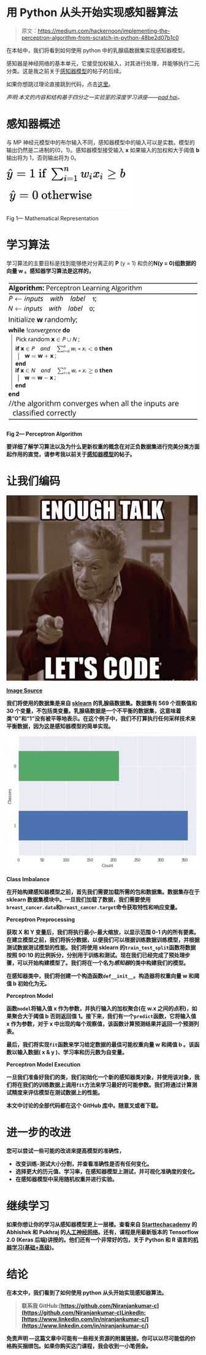 # 用 Python 从头开始实现感知器算法

> 原文：<https://medium.com/hackernoon/implementing-the-perceptron-algorithm-from-scratch-in-python-48be2d07b1c0>

在本帖中，我们将看到如何使用 python 中的乳腺癌数据集实现感知器模型。

感知器是神经网络的基本单元，它接受加权输入，对其进行处理，并能够执行二元分类。这是我之前关于[感知器模型](https://hackernoon.com/perceptron-deep-learning-basics-3a938c5f84b6)的帖子的后续。

如果你想跳过理论直接跳到代码，点击[这里](https://github.com/Niranjankumar-c/Perceptron_Model)。

*声明:本文的内容和结构基于四分之一实验室的深度学习讲座——*[*pad hai*](https://padhai.onefourthlabs.in)*。*

# 感知器概述

与 MP 神经元模型中的布尔输入不同，感知器模型中的输入可以是实数。模型的输出仍然是二进制的{0，1}。感知器模型接受输入 **x** 如果输入的加权和大于阈值 **b** 输出将为 1，否则输出将为 0。

![](img/56f12d961ef283f54e6e3641d3741587.png)

Fig 1— Mathematical Representation

# 学习算法

学习算法的主要目标是找到能够绝对分离正的 **P** (y = 1) 和负的**N(y = 0)组数据的向量 **w** 。感知器学习算法是这样的，**

**![](img/88f5e6baa8b656f4379824e27448aac4.png)**

**Fig 2— Perceptron Algorithm**

**要详细了解学习算法以及为什么更新权重的概念在对正负数据集进行完美分类方面起作用的直觉，请参考我以前关于[感知器模型](https://hackernoon.com/perceptron-deep-learning-basics-3a938c5f84b6)的帖子。**

# **让我们编码**

**![](img/723cf8b5bd974a587e926d0a1db96ac8.png)**

**[Image Source](https://memegenerator.net/instance/42970028/frank-costanza-enough-talk-lets-code)**

**我们将使用的数据集是来自 [sklearn](https://scikit-learn.org/stable/modules/generated/sklearn.datasets.load_breast_cancer.html) 的乳腺癌数据集。数据集有 569 个观察值和 30 个变量，不包括类变量。乳腺癌数据是一个不平衡的数据集，这意味着类“0”和“1”没有被平等地表示。在这个例子中，我们不打算执行任何采样技术来平衡数据，因为这是感知器模型的简单实现。**

**![](img/1b1819ac538444ba01d97d8af468000b.png)**

**Class Imbalance**

**在开始构建感知器模型之前，首先我们需要加载所需的包和数据集。数据集存在于 sklearn 数据集模块中。一旦我们加载了数据，我们需要使用`breast_cancer.data`和`breast_cancer.target`命令获取特性和响应变量。**

**Perceptron Preprocessing**

**获取 X 和 Y 变量后，我们将执行最小-最大缩放，以显示范围 0-1 内的所有要素。在建立模型之前，我们将拆分数据，以便我们可以根据训练数据训练模型，并根据测试数据测试模型的性能。我们将使用 sklearn 的`train_test_split`函数将数据按照 90:10 的比例拆分，分别用于训练和测试。现在我们已经完成了预处理步骤，可以开始构建模型了。我们将在一个名为*感知器*的类中构建我们的模型。**

**在感知器类中，我们将创建一个构造函数`def__init__`。构造器将权重向量 **w** 和阈值 **b** 初始化为无。**

**Perceptron Model**

**函数`model`将输入值 **x** 作为参数，并执行输入的加权聚合(在 **w.x** 之间的点积)，如果聚合大于阈值 **b** 否则返回值 1。接下来，我们有一个`predict`函数，它将输入值 **x** 作为参数，对于 **x** 中出现的每个观察值，该函数计算预测结果并返回一个预测列表。**

**最后，我们将实现`fit`函数来学习给定数据的最佳可能权重向量 **w** 和阈值 **b** 。该函数以输入数据( **x** & **y** )、学习率和历元数为自变量。**

**Perceptron Model Execution**

**一旦我们准备好我们的类，我们初始化一个新的感知器类对象，并使用该对象，我们将在我们的训练数据上调用`fit`方法来学习最好的可能参数。我们将通过计算测试精度来评估模型在测试数据上的性能。**

**本文中讨论的全部代码都在这个 GitHub [库](https://github.com/Niranjankumar-c/Perceptron_Model/blob/master/PerceptronModel.ipynb)中。随意叉或者下载。**

# **进一步的改进**

**您可以尝试一些可能的改进来提高模型的准确性，**

*   **改变训练-测试大小分割，并查看准确性是否有任何变化。**
*   **选择更大的历元值、学习率，在感知器模型上测试，并可视化准确度的变化。**
*   **在感知器模型中采用随机权重并进行实验。**

# **继续学习**

**如果你想让你的学习从感知器模型更上一层楼。查看来自 [Starttechacademy](https://courses.starttechacademy.com/full-site-access/?coupon=NKSTACAD) 的 Abhishek 和 Pukhraj 的[人工神经网络](https://courses.starttechacademy.com/full-site-access/?coupon=NKSTACAD)。还有，课程是用最新版本的 Tensorflow 2.0 (Keras 后端)讲授的。他们还有一个非常好的包，关于 Python 和 R 语言的[机器学习(基础+高级)](https://courses.starttechacademy.com/full-site-access/?coupon=NKSTACAD)。**

# **结论**

**在本文中，我们看到了如何使用 python 从头开始实现感知器算法。**

> **联系我
> GitHub:[https://github.com/Niranjankumar-c](https://github.com/Niranjankumar-c)LinkedIn:[https://www.linkedin.com/in/niranjankumar-c/](https://www.linkedin.com/in/niranjankumar-c/)**

****免责声明** —这篇文章中可能有一些相关资源的附属链接。你可以以尽可能低的价格购买捆绑包。如果你购买这门课程，我会收到一小笔佣金。**